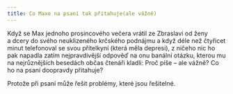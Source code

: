 ```yaml
---
title: Co Maxe na psaní tak přitahuje(ale vážně)
---
```


Když se Max jednoho prosincového večera vrátil ze Zbraslavi od ženy a dcery do svého neuklizeného krčského podnájmu a když déle než čtyřicet minut telefonoval se svou přítelkyní (která měla depresi), z ničeho nic ho pak napadla zatím nejpravdivější odpověď na onu banální otázku, kterou mu na nejrůznějších besedách občas čtenáři kladli: Proč píše – ale vážně? Co ho na psaní doopravdy přitahuje?

  

Protože při psaní může řešit problémy, které jsou řešitelné.
